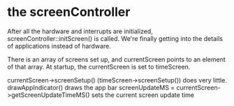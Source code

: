 # the screenController

After all the hardware and interrupts are initialized, screenController::initScreen() is called. We're finally getting into the details of applications instead of hardware.

There is an array of screens set up, and currentScreen points to an element of that array. At startup, the currentScreen is set to timeScreen.

currentScreen->screenSetup() (timeScreen->screenSetup()) does very little.
drawAppIndicator() draws the app bar
screenUpdateMS = currentScreen->getScreenUpdateTimeMS() sets the current screen update time


